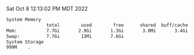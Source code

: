Sat Oct  8 12:13:02 PM MDT 2022
```bash
System Memory
               total        used        free      shared  buff/cache   available
Mem:           7.7Gi       2.9Gi       1.3Gi       3.0Mi       3.4Gi       4.5Gi
Swap:          7.7Gi        13Mi       7.6Gi
System Storage
999M	.
```
```bash
